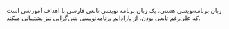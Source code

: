 زبان برنامه‌نویسی هستی، یک زبان برنامه نویسی تابعی فارسی با اهداف آموزشی است که علی‌رغم تابعی بودن، از پارادایم برنامه‌نویسی شی‌گرایی نیز پشتیبانی میکند.